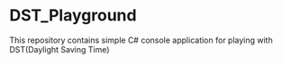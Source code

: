 # DST_Playground
This repository contains simple C# console application for playing with DST(Daylight Saving Time)

